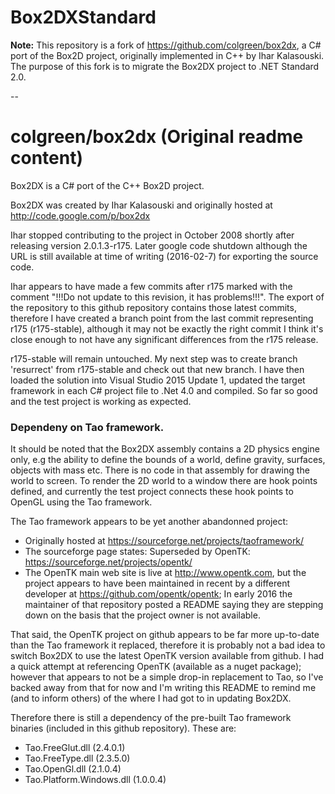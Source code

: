 # Box2DXStandard

**Note:** This repository is a fork of https://github.com/colgreen/box2dx, a C# port of the Box2D project, originally implemented in C++ by Ihar Kalasouski. The purpose of this fork is to migrate the Box2DX project to .NET Standard 2.0.

--

# colgreen/box2dx (Original readme content)

Box2DX is a C# port of the C++ Box2D project.

Box2DX was created by Ihar Kalasouski and originally hosted at http://code.google.com/p/box2dx

Ihar stopped contributing to the project in October 2008 shortly after releasing version 2.0.1.3-r175. Later google code shutdown although the URL is still available at time of writing (2016-02-7) for exporting the source code.

Ihar appears to have made a few commits after r175 marked with the comment "!!!Do not update to this revision, it has problems!!!". The export of the repository to this github repository contains those latest commits, therefore I have created a branch point from the last commit representing r175 (r175-stable), although it may not be exactly the right commit I think it's close enough to not have any significant differences from the r175 release.

r175-stable will remain untouched. My next step was to create branch 'resurrect' from r175-stable and check out that new branch. I have then loaded the solution into Visual Studio 2015 Update 1, updated the target framework in each C# project file to .Net 4.0 and compiled. So far so good and the test project is working as expected.

### Dependeny on Tao framework.

It should be noted that the Box2DX assembly contains a 2D physics engine only, e.g the ability to define the bounds of a world, define gravity, surfaces, objects with mass etc. There is no code in that assembly for drawing the world to screen. To render the 2D world to a window there are hook points defined, and currently the test project connects these hook points to OpenGL using the Tao framework.

The Tao framework appears to be yet another abandonned project:

 - Originally hosted at https://sourceforge.net/projects/taoframework/
 - The sourceforge page states: Superseded by OpenTK: https://sourceforge.net/projects/opentk/
 - The OpenTK main web site is live at http://www.opentk.com, but the project appears to have been maintained in recent by a different developer at https://github.com/opentk/opentk; In early 2016 the maintainer of that repository posted a README saying they are stepping down on the basis that the project owner is not available.
 
That said, the OpenTK project on github appears to be far more up-to-date than the Tao framework it replaced, therefore it is probably not a bad idea to switch Box2DX to use the latest OpenTK version available from github. I had a quick attempt at referencing OpenTK (available as a nuget package); however that appears to not be a simple drop-in replacement to Tao, so I've backed away from that for now and I'm writing this README to remind me (and to inform others) of the where I had got to in updating Box2DX.

Therefore there is still a dependency of the pre-built Tao framework binaries (included in this github repository). These are:

 - Tao.FreeGlut.dll (2.4.0.1)
 - Tao.FreeType.dll (2.3.5.0)
 - Tao.OpenGl.dll (2.1.0.4)
 - Tao.Platform.Windows.dll (1.0.0.4)
